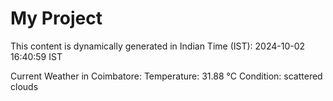 # My Project

This content is dynamically generated in Indian Time (IST): 2024-10-02 16:40:59 IST


Current Weather in Coimbatore:
Temperature: 31.88 °C
Condition: scattered clouds
